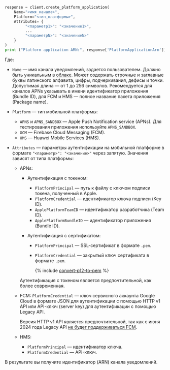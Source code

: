 ```python
response = client.create_platform_application(
    Name="<имя_канала>",
    Platform="<тип_платформы>",
    Attributes= {
         "<параметр1>": "<значение1>",
         ...
         "<параметрN>": "<значениеN>"
    }
)
print ("Platform application ARN:", response['PlatformApplicationArn'])
```

Где:

* `Name` — имя канала уведомлений, задается пользователем. Должно быть уникальным в [облаке](../../resource-manager/concepts/resources-hierarchy.md#cloud). Может содержать строчные и заглавные буквы латинского алфавита, цифры, подчеркивания, дефисы и точки. Допустимая длина — от 1 до 256 символов. Рекомендуется для каналов APNs указывать в имени идентификатор приложения (Bundle ID), для FCM и HMS — полное название пакета приложения (Package name).
* `Platform` — тип мобильной платформы:

  * `APNS` и `APNS_SANDBOX` — Apple Push Notification service (APNs). Для тестирования приложения используйте `APNS_SANDBOX`.
  * `GCM` — Firebase Cloud Messaging (FCM).
  * `HMS` — Huawei Mobile Services (HMS).

* `Attributes` — параметры аутентификации на мобильной платформе в формате `"<параметр>": "<значение>"` через запятую. Значения зависят от типа платформы:

  * APNs:

    * Аутентификация с токеном:

      * `PlatformPrincipal` — путь к файлу с ключом подписи токена, полученный в Apple.
      * `PlatformCredential` — идентификатор ключа подписи (Key ID).
      * `ApplePlatformTeamID` — идентификатор разработчика (Team ID).
      * `ApplePlatformBundleID` — идентификатор приложения (Bundle ID).

    * Аутентификация с сертификатом:

      * `PlatformPrincipal` — SSL-сертификат в формате `.pem`.
      * `PlatformCredential` — закрытый ключ сертификата в формате `.pem`.

          {% include [convert-p12-to-pem](convert-p12-to-pem.md) %}

    Аутентификация с токеном является предпочтительной, как более современная.

  * FCM: `PlatformCredential` — ключ сервисного аккаунта Google Cloud в формате JSON для аутентификации с помощью HTTP v1 API или API-ключ (server key) для аутентификации с помощью Legacy API.

    Версия HTTP v1 API является предпочтительной, так как с июня 2024 года Legacy API [не будет поддерживаться FCM](https://firebase.google.com/docs/cloud-messaging/migrate-v1).

  * HMS:

    * `PlatformPrincipal` — идентификатор ключа.
    * `PlatformCredential` — API-ключ.

В результате вы получите идентификатор (ARN) канала уведомлений.